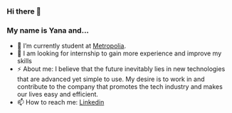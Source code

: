 ### Hi there 👋
### My name is Yana and...


- 🌱 I’m currently student at [Metropolia](https://www.metropolia.fi/fi/opiskelu-metropoliassa/amk-tutkinnot/tieto-ja-viestintatekniikka).
- 🤔 I am looking for internship to gain more experience and improve my skills
- ⚡ About me: I believe that the future inevitably lies in new technologies that are advanced yet simple to use. My desire is to work in and contribute to the company that promotes the tech industry and makes our lives easy and efficient.
- 📫 How to reach me: [Linkedin](www.linkedin.com/in/jankry)
